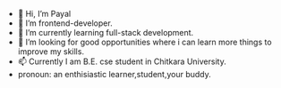 - 👋 Hi, I’m Payal
- 👀 I’m frontend-developer.
- 🌱 I’m currently learning full-stack development.
- 💞️ I’m looking for good opportunities where i can learn more things to improve my skills.
- 📫 Currently I am B.E. cse student in Chitkara University.
- pronoun: an enthisiastic learner,student,your buddy.

<!---
jaryal2004/jaryal2004 is a ✨ special ✨ repository because its `README.md` (this file) appears on your GitHub profile.
You can click the Preview link to take a look at your changes.
--->
